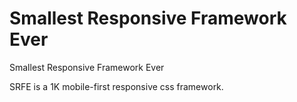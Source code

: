 Smallest Responsive Framework Ever
====

Smallest Responsive Framework Ever

SRFE is a 1K mobile-first responsive css framework.
